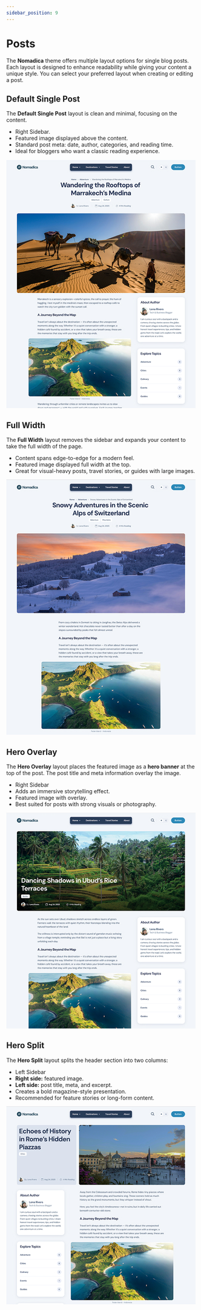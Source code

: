 ```yaml
---
sidebar_position: 9
---
```


# Posts
The **Nomadica** theme offers multiple layout options for single blog posts. Each layout is designed to enhance readability while giving your content a unique style. You can select your preferred layout when creating or editing a post.

## Default Single Post
The **Default Single Post** layout is clean and minimal, focusing on the content.

- Right Sidebar.  
- Featured image displayed above the content.  
- Standard post meta: date, author, categories, and reading time.  
- Ideal for bloggers who want a classic reading experience.  

![post default template](/img/nomadica/post-default-template.jpg)

## Full Width
The **Full Width** layout removes the sidebar and expands your content to take the full width of the page.
- Content spans edge-to-edge for a modern feel.  
- Featured image displayed full width at the top.  
- Great for visual-heavy posts, travel stories, or guides with large images.  

![post full width template](/img/nomadica/post-full-width-template.jpg)

## Hero Overlay
The **Hero Overlay** layout places the featured image as a **hero banner** at the top of the post. The post title and meta information overlay the image.
- Right Sidebar
- Adds an immersive storytelling effect.  
- Featured image with overlay.  
- Best suited for posts with strong visuals or photography.  

![post hero overlay template](/img/nomadica/post-hero-overlay-template.jpg)

## Hero Split
The **Hero Split** layout splits the header section into two columns:
- Left Sidebar
- **Right side:** featured image.  
- **Left side:** post title, meta, and excerpt.  
- Creates a bold magazine-style presentation.  
- Recommended for feature stories or long-form content.  

![post hero split template](/img/nomadica/post-hero-split-template.jpg)